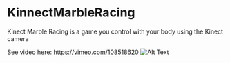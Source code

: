 # KinnectMarbleRacing

Kinect Marble Racing is a game you control with your body using the Kinect camera

See video here: https://vimeo.com/108518620
![Alt Text](https://media.giphy.com/media/VzlUztPjfut0bxLYUH/giphy.gif)

